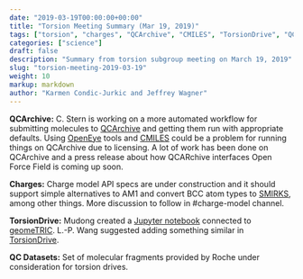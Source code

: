 ```yaml
---
date: "2019-03-19T00:00:00+00:00"
title: "Torsion Meeting Summary (Mar 19, 2019)"
tags: ["torsion", "charges", "QCArchive", "CMILES", "TorsionDrive", "QC datasets", "Jupyter notebook"]
categories: ["science"]
draft: false
description: "Summary from torsion subgroup meeting on March 19, 2019"
slug: "torsion-meeting-2019-03-19"
weight: 10
markup: markdown
author: "Karmen Condic-Jurkic and Jeffrey Wagner"
---
```



**QCArchive:** C. Stern is working on a more automated workflow for submitting molecules to [QCArchive](https://qcarchive.molssi.org/) and getting them run with appropriate defaults. Using [OpenEye](https://www.eyesopen.com/) tools and [CMILES](https://github.com/openforcefield/cmiles) could be a problem for running things on QCArchive due to licensing. A lot of work has been done on QCArchive and a press release about how QCARchive interfaces Open Force Field is coming up soon.

**Charges:** Charge model API specs are under construction and it should support simple alternatives to AM1 and convert BCC atom types to [SMIRKS](https://daylight.com/dayhtml_tutorials/languages/smirks/), among other things. More discussion to follow in #charge-model channel.

**TorsionDrive:** Mudong created a [Jupyter notebook](https://mybinder.org/v2/gh/fengmudong/notebook/a9bb690ed42060f955242493485af97ef54faa31?filepath=torsiondrive.ipynb) connected to [geomeTRIC](https://github.com/leeping/geomeTRIC). L.-P. Wang suggested adding something similar in [TorsionDrive](https://github.com/lpwgroup/torsiondrive).

**QC Datasets:** Set of molecular fragments provided by Roche under consideration for torsion drives.
